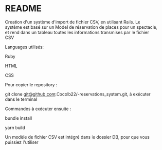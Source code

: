 # README

Creation d'un système d'import de fichier CSV, en utilisant Rails.
Le système est basé sur un Model de réservation de places pour un spectacle, et rend dans un tableau toutes les informations transmises par le fichier CSV

Languages utilisés: 

Ruby

HTML

CSS

Pour copier le repository : 

git clone git@github.com:Cocolb22/-reservations_system.git, à exécuter dans le terminal

Commandes à exécuter ensuite :

bundle install

yarn build

Un modèle de fichier CSV est intégré dans le dossier DB, pour que vous puissiez l'utiliser

